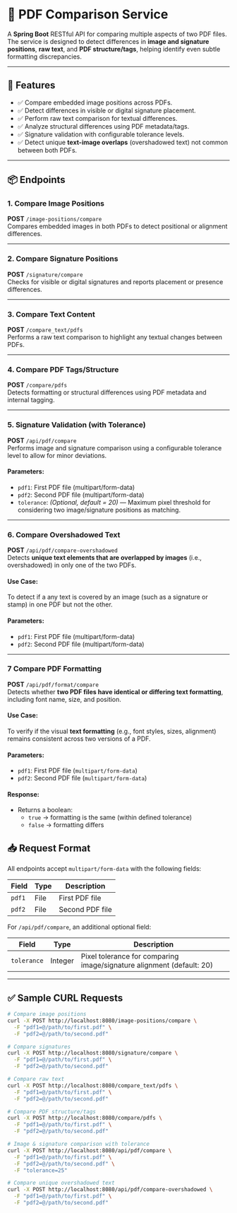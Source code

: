 # 📄 PDF Comparison Service

A **Spring Boot** RESTful API for comparing multiple aspects of two PDF files. The service is designed to detect differences in **image and signature positions**, **raw text**, and **PDF structure/tags**, helping identify even subtle formatting discrepancies.

---

## 🔧 Features

- ✅ Compare embedded image positions across PDFs.
- ✅ Detect differences in visible or digital signature placement.
- ✅ Perform raw text comparison for textual differences.
- ✅ Analyze structural differences using PDF metadata/tags.
- ✅ Signature validation with configurable tolerance levels.
- ✅ Detect unique **text-image overlaps** (overshadowed text) not common between both PDFs.

---

## 📦 Endpoints

### 1. **Compare Image Positions**
**POST** `/image-positions/compare`  
Compares embedded images in both PDFs to detect positional or alignment differences.

---

### 2. **Compare Signature Positions**
**POST** `/signature/compare`  
Checks for visible or digital signatures and reports placement or presence differences.

---

### 3. **Compare Text Content**
**POST** `/compare_text/pdfs`  
Performs a raw text comparison to highlight any textual changes between PDFs.

---

### 4. **Compare PDF Tags/Structure**
**POST** `/compare/pdfs`  
Detects formatting or structural differences using PDF metadata and internal tagging.

---

### 5. **Signature Validation (with Tolerance)**
**POST** `/api/pdf/compare`  
Performs image and signature comparison using a configurable tolerance level to allow for minor deviations.

#### Parameters:
- `pdf1`: First PDF file (multipart/form-data)
- `pdf2`: Second PDF file (multipart/form-data)
- `tolerance`: *(Optional, default = 20)* — Maximum pixel threshold for considering two image/signature positions as matching.

---

### 6. **Compare Overshadowed Text**
**POST** `/api/pdf/compare-overshadowed`  
Detects **unique text elements that are overlapped by images** (i.e., overshadowed) in only one of the two PDFs.

#### Use Case:
To detect if a any text is covered by an image (such as a signature or stamp) in one PDF but not the other.

#### Parameters:
- `pdf1`: First PDF file (multipart/form-data)
- `pdf2`: Second PDF file (multipart/form-data)

---
### 7 **Compare PDF Formatting**
**POST** `/api/pdf/format/compare`  
Detects whether **two PDF files have identical or differing text formatting**, including font name, size, and position.

#### Use Case:
To verify if the visual **text formatting** (e.g., font styles, sizes, alignment) remains consistent across two versions of a PDF.

#### Parameters:
- `pdf1`: First PDF file (`multipart/form-data`)
- `pdf2`: Second PDF file (`multipart/form-data`)

#### Response:
- Returns a boolean:
  - `true` → formatting is the same (within defined tolerance)
  - `false` → formatting differs


## 📥 Request Format

All endpoints accept `multipart/form-data` with the following fields:

| Field | Type | Description |
|-------|------|-------------|
| `pdf1` | File | First PDF file |
| `pdf2` | File | Second PDF file |

For `/api/pdf/compare`, an additional optional field:

| Field | Type | Description |
|-------|------|-------------|
| `tolerance` | Integer | Pixel tolerance for comparing image/signature alignment (default: 20) |

---

## ✅ Sample CURL Requests

```bash
# Compare image positions
curl -X POST http://localhost:8080/image-positions/compare \
  -F "pdf1=@/path/to/first.pdf" \
  -F "pdf2=@/path/to/second.pdf"

# Compare signatures
curl -X POST http://localhost:8080/signature/compare \
  -F "pdf1=@/path/to/first.pdf" \
  -F "pdf2=@/path/to/second.pdf"

# Compare raw text
curl -X POST http://localhost:8080/compare_text/pdfs \
  -F "pdf1=@/path/to/first.pdf" \
  -F "pdf2=@/path/to/second.pdf"

# Compare PDF structure/tags
curl -X POST http://localhost:8080/compare/pdfs \
  -F "pdf1=@/path/to/first.pdf" \
  -F "pdf2=@/path/to/second.pdf"

# Image & signature comparison with tolerance
curl -X POST http://localhost:8080/api/pdf/compare \
  -F "pdf1=@/path/to/first.pdf" \
  -F "pdf2=@/path/to/second.pdf" \
  -F "tolerance=25"

# Compare unique overshadowed text
curl -X POST http://localhost:8080/api/pdf/compare-overshadowed \
  -F "pdf1=@/path/to/first.pdf" \
  -F "pdf2=@/path/to/second.pdf"
